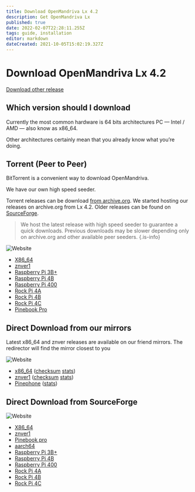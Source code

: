 ```yaml
---
title: Download OpenMandriva Lx 4.2
description: Get OpenMandriva Lx
published: true
date: 2022-02-07T22:28:11.255Z
tags: guide, installation
editor: markdown
dateCreated: 2021-10-05T15:02:19.327Z
---
```


# Download OpenMandriva Lx 4.2

[Download other release](/en/distribution/download)

## Which version should I download

Currently the most common hardware is 64 bits architectures PC — Intel / AMD — also know as x86\_64. 

Other architectures certainly mean that you already know what you’re doing.

## Torrent (Peer to Peer)

BitTorrent is a convenient way to download OpenMandriva.

We have our own high speed seeder. 

Torrent releases can be download [from archive.org](https://archive.org/details/@oma_infra). We started hosting our releases on archive.org from Lx 4.2. Older releases can be found on [SourceForge](https://sourceforge.net/projects/openmandriva/files/release/obsolete/).

> We host the latest release with high speed seeder to guarantee a quick downloads. Previous downloads may be slower depending only on archive.org and other available peer seeders.
{.is-info}

![Website](https://img.shields.io/website?label=Archive.org%20Status&url=https%3A%2F%2Farchive.org)

-   [X86\_64](https://archive.org/download/openmandriva-lx-4.2-plasma-x86_64/openmandriva-lx-4.2-plasma-x86_64_archive.torrent) 
-   [znver1](https://archive.org/download/openmandriva-lx-4.2-plasma.znver1/openmandriva-lx-4.2-plasma.znver1_archive.torrent) 
-   [Raspberry Pi 3B+](https://archive.org/download/openmandriva-lx-4.2-plasma-raspberry-3b/openmandriva-lx-4.2-plasma-raspberry-3b_archive.torrent)
-   [Raspberry Pi 4B](https://archive.org/download/openmandriva-lx-4.2-rock-pi-4b/openmandriva-lx-4.2-rock-pi-4b_archive.torrent)
-   [Raspberry Pi 400](https://archive.org/download/openmandriva-lx-4.2-plasma-raspberry-pi-400/openmandriva-lx-4.2-plasma-raspberry-pi-400_archive.torrent)
-   [Rock Pi 4A](https://archive.org/download/openmandriva-lx-4.2-plasma-rock-pi-4a/openmandriva-lx-4.2-plasma-rock-pi-4a_archive.torrent)
-   [Rock Pi 4B](https://archive.org/download/openmandriva-lx-4.2-plasma-raspberry-4b/openmandriva-lx-4.2-plasma-raspberry-4b_archive.torrent)
-   [Rock Pi 4C](https://archive.org/download/openmandriva-lx-4.2-plasma-rock-pi-4c/openmandriva-lx-4.2-plasma-rock-pi-4c_archive.torrent)
-   [Pinebook Pro](https://archive.org/download/openmandriva-lx-4.2-plasma-pinebook-pro/openmandriva-lx-4.2-plasma-pinebook-pro_archive.torrent)

## Direct Download from our mirrors

Latest x86\_64 and znver releases are available on our friend mirrors. The redirector will find the mirror closest to you

![Website](https://img.shields.io/website?label=redirector%20status&url=https%3A%2F%2Fmirror.openmandriva.org%2FREADME.txt%3Fstats)

-   [x86\_64](https://mirror.openmandriva.org/release_current/4.2/OpenMandrivaLx.4.2-plasma.x86_64/OpenMandrivaLx.4.2-final-plasma.x86_64.iso) ([checksum](https://mirror.openmandriva.org/release_current/4.2/OpenMandrivaLx.4.2-plasma.x86_64/checksum.txt) [stats](https://mirror.openmandriva.org/release_current/4.2/OpenMandrivaLx.4.2-plasma.x86_64/OpenMandrivaLx.4.2-final-plasma.x86_64.iso?stats)) 
-   [znver1](https://mirror.openmandriva.org/release_current/4.2/OpenMandrivaLx.4.2-plasma.znver1/OpenMandrivaLx.4.2-final-plasma.znver1.iso) ([checksum](https://mirror.openmandriva.org/release_current/4.2/OpenMandrivaLx.4.2-plasma.znver1/checksum.txt) [stats](https://mirror.openmandriva.org/release_current/4.2/OpenMandrivaLx.4.2-plasma.znver1/OpenMandrivaLx.4.2-final-plasma.znver1.iso?stats))
-   [Pinephone](https://mirror.openmandriva.org/release_current/4.2/Pinephone/pinephone.img) ([stats](https://mirror.openmandriva.org/release_current/4.2/Pinephone/pinephone.img?stats))

## Direct Download from SourceForge

![Website](https://img.shields.io/website?label=SourceForge%20Status&url=https%3A%2F%2Fsourceforge.net)

-   [X86\_64](https://sourceforge.net/projects/openmandriva/files/release/4.2/Final/OpenMandrivaLx.4.2-plasma.x86_64.iso/download)
-   [znver1](https://sourceforge.net/projects/openmandriva/files/release/4.2/Final/OpenMandrivaLx.4.2-plasma.znver1.iso/download)
-   [Pinebook pro](https://sourceforge.net/projects/openmandriva/files/release/4.2/Final/Pinebook%20Pro/)
-   [aarch64](https://sourceforge.net/projects/openmandriva/files/release/4.2/Final/AArch64%20server/)
-   [Raspberry Pi 3B+](https://sourceforge.net/projects/openmandriva/files/release/4.2/Final/Raspberry%20Pi%203B%2B/)
-   [Raspberry Pi 4B](https://sourceforge.net/projects/openmandriva/files/release/4.2/Final/Raspberry%20Pi%204B/)
-   [Raspberry Pi 400](https://sourceforge.net/projects/openmandriva/files/release/4.2/Final/Raspberry%20Pi%20400/)
-   [Rock Pi 4A](https://sourceforge.net/projects/openmandriva/files/release/4.2/Final/Rock%20Pi%204A/)
-   [Rock Pi 4B](https://sourceforge.net/projects/openmandriva/files/release/4.2/Final/Rock%20Pi%204B/)
-   [Rock Pi 4C](https://sourceforge.net/projects/openmandriva/files/release/4.2/Final/Rock%20Pi%204C/)